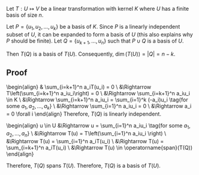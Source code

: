 Let $T: U \mapsto V$ be a linear transformation with kernel $K$
where $U$ has a finite basis of size $n$.

Let $P = \{u_1, u_2, \ldots, u_k\}$ be a basis of $K$.
Since $P$ is a linearly independent subset of $U$,
it can be expanded to form a basis of $U$
(this also explains why $P$ should be finite).
Let $Q = \{u_{k+1}, \ldots, u_n\}$ such that $P \cup Q$ is a basis of $U$.

Then $T(Q)$ is a basis of $T(U)$.
Consequently, $\operatorname{dim}(T(U)) = |Q| = n-k$.

## Proof

\begin{align}
& \sum_{i=k+1}^n a_iT(u_i) = 0
\\ &\Rightarrow T\left(\sum_{i=k+1}^n a_iu_i\right) = 0
\\ &\Rightarrow \sum_{i=k+1}^n a_iu_i \in K
\\ &\Rightarrow \sum_{i=k+1}^n a_iu_i = \sum_{i=1}^k (-a_i)u_i \tag{for some $a_1, a_2, \ldots, a_k$}
\\ &\Rightarrow \sum_{i=1}^n a_iu_i = 0
\\ &\Rightarrow a_i = 0 \forall i
\end{align}
Therefore, $T(Q)$ is linearly independent.

\begin{align}
u \in U &\Rightarrow u = \sum_{i=1}^n a_iu_i \tag{for some $a_1, a_2, \ldots, a_n$}
\\ &\Rightarrow T(u) = T\left(\sum_{i=1}^n a_iu_i \right)
\\ &\Rightarrow T(u) = \sum_{i=1}^n a_iT(u_i)
\\ &\Rightarrow T(u) = \sum_{i=k+1}^n a_iT(u_i)
\\ &\Rightarrow T(u) \in \operatorname{span}(T(Q))
\end{align}

Therefore, $T(Q)$ spans $T(U)$.
Therefore, $T(Q)$ is a basis of $T(U)$.
